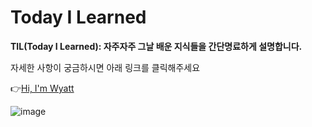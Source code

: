 # Today I Learned 
**TIL(Today I Learned): 자주자주 그날 배운 지식들을 간단명료하게 설명합니다.**

자세한 사항이 궁금하시면 아래 링크를 클릭해주세요

👉[Hi, I'm Wyatt](https://www.notion.so/Hi-I-m-Wyatt-93b592a0ab334ddf85f78a44cf2e1d53)

![image](https://user-images.githubusercontent.com/16986694/117998352-c78ba100-b37e-11eb-9058-c92cf5491a34.png)
